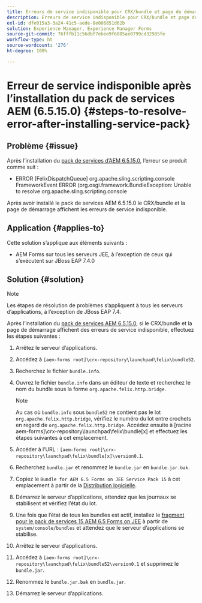 ```yaml
---
title: Erreurs de service indisponible pour CRX/bundle et page de démarrage une fois le dernier pack de services 6.5.15.0 installé
description: Erreurs de service indisponible pour CRX/bundle et page de démarrage une fois le dernier pack de services 6.5.15.0 installé
exl-id: dfe015a3-3a24-41c5-aede-8e086851d62b
solution: Experience Manager, Experience Manager Forms
source-git-commit: 76fffb11c56dbf7ebee9f6805ae0799cd32985fe
workflow-type: ht
source-wordcount: '276'
ht-degree: 100%

---
```


# Erreur de service indisponible après l’installation du pack de services AEM (6.5.15.0) {#steps-to-resolve-error-after-installing-service-pack}

## Problème {#issue}

Après l’installation du [pack de services d’AEM 6.5.15.0](https://experience.adobe.com/#/downloads/content/software-distribution/en/aem.html?package=/content/software-distribution/en/details.html/content/dam/aem/public/adobe/packages/cq650/servicepack/aem-service-pkg-6.5.15.0.zip), l’erreur se produit comme suit :
* ERROR [FelixDispatchQueue] org.apache.sling.scripting.console FrameworkEvent ERROR (org.osgi.framework.BundleException: Unable to resolve org.apache.sling.scripting.console

Après avoir installé le pack de services AEM 6.5.15.0 le CRX/bundle et la page de démarrage affichent les erreurs de service indisponible.

## Application {#applies-to}

Cette solution s’applique aux éléments suivants :
* AEM Forms sur tous les serveurs JEE, à l’exception de ceux qui s’exécutent sur JBoss EAP 7.4.0

## Solution {#solution}

>[!NOTE]
>
>Les étapes de résolution de problèmes s’appliquent à tous les serveurs d’applications, à l’exception de JBoss EAP 7.4.

Après l’installation du [pack de services AEM 6.5.15.0](https://experience.adobe.com/#/downloads/content/software-distribution/en/aem.html?package=/content/software-distribution/en/details.html/content/dam/aem/public/adobe/packages/cq650/servicepack/aem-service-pkg-6.5.15.0.zip), si le CRX/bundle et la page de démarrage affichent des erreurs de service indisponible, effectuez les étapes suivantes :

1. Arrêtez le serveur d’applications.
1. Accédez à `[aem-forms root]\crx-repository\launchpad\felix\bundle52`.
1. Recherchez le fichier `bundle.info`.
1. Ouvrez le fichier `bundle.info` dans un éditeur de texte et recherchez le nom du bundle sous la forme `org.apache.felix.http.bridge`.

   >[!NOTE]
   >
   >Au cas où `bundle.info` sous `bundle52` ne contient pas le lot `org.apache.felix.http.bridge`, vérifiez le numéro du lot entre crochets en regard de `org.apache.felix.http.bridge`. Accédez ensuite à [racine aem-forms]\crx-repository\launchpad\felix\bundle[x] et effectuez les étapes suivantes à cet emplacement.

1. Accéder à l’URL : `[aem-forms root]\crx-repository\launchpad\felix\bundle[x]\version0.1`.
1. Recherchez `bundle.jar` et renommez le `bundle.jar` en `bundle.jar.bak`.
1. Copiez le `Bundle for AEM 6.5 Forms on JEE Service Pack 15` à cet emplacement à partir de la [Distribution logicielle](https://experience.adobe.com/#/downloads/content/software-distribution/en/aem.html?package=/content/software-distribution/en/details.html/content/dam/aem/public/adobe/packages/cq650/featurepack/bundle.jar).
1. Démarrez le serveur d’applications, attendez que les journaux se stabilisent et vérifiez l’état du lot.
1. Une fois que l’état de tous les bundles est actif, installez le [fragment pour le pack de services 15 AEM 6.5 Forms on JEE](https://experience.adobe.com/#/downloads/content/software-distribution/en/aem.html?package=/content/software-distribution/en/details.html/content/dam/aem/public/adobe/packages/cq650/featurepack/org.apache.felix.http.servlet-api-1.2.0_fragment_full.jar) à partir de `system/console/bundles` et attendez que le serveur d’applications se stabilise.
1. Arrêtez le serveur d’applications.
1. Accédez à `[aem-forms root]\crx-repository\launchpad\felix\bundle52\version0.1` et supprimez le `bundle.jar`.
1. Renommez le `bundle.jar.bak` en `bundle.jar`.
1. Démarrez le serveur d’applications.
